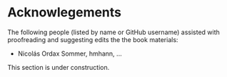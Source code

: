 # Acknowlegements

The following people (listed by name or GitHub username) assisted with proofreading and suggesting edits the the book materials:

- Nicolás Ordax Sommer, hmhann, ...

This section is under construction.
